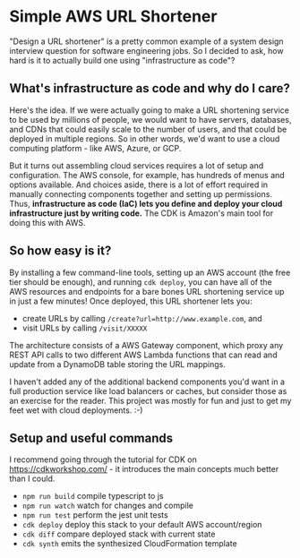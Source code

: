 # Simple AWS URL Shortener

"Design a URL shortener" is a pretty common example of a system design
interview question for software engineering jobs. So I decided to ask, how hard
is it to actually build one using "infrastructure as code"? 

## What's infrastructure as code and why do I care?

Here's the idea. If we were actually going to make a URL shortening service
to be used by millions of people, we would want to have servers, databases,
and CDNs that could easily scale to the number of users, and that could be
deployed in multiple regions. So in other words, we'd want to use a cloud
computing platform - like AWS, Azure, or GCP.

But it turns out assembling cloud services requires a lot of setup and
configuration. The AWS console, for example, has hundreds of menus and options
available. And choices aside, there is a lot of effort required in
manually connecting components together and setting up permissions. Thus,
**infrastructure as code (IaC) lets you define and deploy your cloud
infrastructure just by writing code.** The CDK is Amazon's main tool for doing
this with AWS.

## So how easy is it?

By installing a few command-line tools, setting up an AWS account (the free
tier should be enough), and running `cdk deploy`, you can have all of the AWS
resources and endpoints for a bare bones URL shortening service up in just a few
minutes! Once deployed, this URL shortener lets you:

* create URLs by calling `/create?url=http://www.example.com`, and
* visit URLs by calling `/visit/XXXXX`

The architecture consists of a AWS Gateway component, which proxy any REST API
calls to two different AWS Lambda functions that can read and update from a
DynamoDB table storing the URL mappings.

I haven't added any of the additional backend components you'd want in a full
production service like load balancers or caches, but consider those as an
exercise for the reader. This project was mostly for fun and just to get my feet
wet with cloud deployments. :-)

## Setup and useful commands

I recommend going through the tutorial for CDK on <https://cdkworkshop.com/> -
it introduces the main concepts much better than I could.

* `npm run build`   compile typescript to js
* `npm run watch`   watch for changes and compile
* `npm run test`    perform the jest unit tests
* `cdk deploy`      deploy this stack to your default AWS account/region
* `cdk diff`        compare deployed stack with current state
* `cdk synth`       emits the synthesized CloudFormation template
